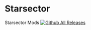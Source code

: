 # Starsector
Starsector Mods
[![Github All Releases](https://img.shields.io/github/downloads/KnightShii/Starsector/MayasuranNavy8.3.1.zip/total.svg)]()
